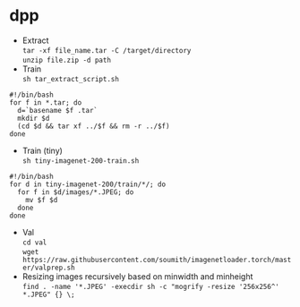 # dpp
- Extract  
`tar -xf file_name.tar -C /target/directory`  
`unzip file.zip -d path`  
- Train  
`sh tar_extract_script.sh`  
```
#!/bin/bash
for f in *.tar; do
  d=`basename $f .tar`
  mkdir $d
  (cd $d && tar xf ../$f && rm -r ../$f)
done
```  
- Train (tiny)  
`sh tiny-imagenet-200-train.sh`
```
#!/bin/bash
for d in tiny-imagenet-200/train/*/; do
  for f in $d/images/*.JPEG; do
    mv $f $d
  done
done
```  
- Val  
`cd val`  
`wget https://raw.githubusercontent.com/soumith/imagenetloader.torch/master/valprep.sh`  
- Resizing images recursively based on minwidth and minheight  
`find . -name '*.JPEG' -execdir sh -c "mogrify -resize '256x256^' *.JPEG" {} \;`
